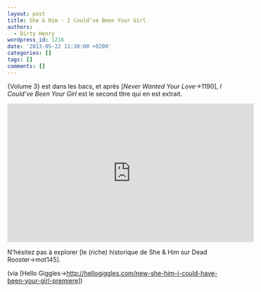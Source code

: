 ```yaml
---
layout: post
title: She & Him - I Could’ve Been Your Girl
authors:
  - Dirty Henry
wordpress_id: 1216
date: '2013-05-22 11:30:00 +0200'
categories: []
tags: []
comments: []
---
```

{Volume 3} est dans les bacs, et après [*Never Wanted Your Love*->1190], *I Could’ve Been Your Girl* est le second titre qui en est extrait.

<iframe width="560" height="315" src="http://www.youtube.com/embed/CajPifzYyRs" frameborder="0" allowfullscreen></iframe>

N'hésitez pas à explorer [le (riche) historique de She & Him sur Dead Rooster->mot145].

(via [Hello Giggles->http://hellogiggles.com/new-she-him-i-could-have-been-your-girl-premiere])

